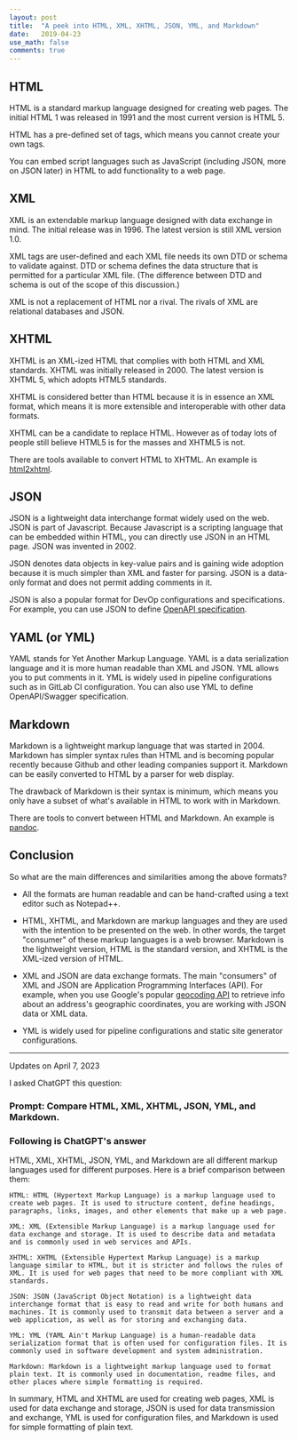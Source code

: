```yaml
---
layout: post
title:  "A peek into HTML, XML, XHTML, JSON, YML, and Markdown"
date:   2019-04-23
use_math: false
comments: true
---
```


## HTML
HTML is a standard markup language designed for creating web pages. The initial HTML 1 was released in 1991 and the most current version is HTML 5. 

HTML has a pre-defined set of tags, which means you cannot create your own tags.

You can embed script languages such as JavaScript (including JSON, more on JSON later) in HTML to add functionality to a web page.

## XML

XML is an extendable markup language designed with data exchange in mind. The initial release was in 1996. The latest version is still XML version 1.0.

 XML tags are user-defined and each XML file needs its own DTD or schema to validate against. DTD or schema defines the data structure that is permitted for a particular XML file. (The difference between DTD and schema is out of the scope of this discussion.)

XML is not a replacement of HTML nor a rival. The rivals of XML are relational databases and JSON. 


## XHTML
 XHTML is an XML-ized HTML that complies with both HTML and XML standards. XHTML was initially released in 2000. The latest version is XHTML 5, which adopts HTML5 standards.

XHTML is considered better than HTML because it is in essence an XML format, which means it is more extensible and interoperable with other data formats. 


XHTML can be a candidate to replace HTML. However as of today lots of people still believe HTML5 is for the masses and XHTML5 is not.  

There are tools available to convert HTML to XHTML. An example is [html2xhtml](http://www.it.uc3m.es/jaf/html2xhtml/).


## JSON

JSON is a lightweight data interchange format widely used on the web. JSON is part of Javascript. Because Javascript is a scripting language that can be embedded within HTML, you can directly use JSON in an HTML page. JSON was invented in 2002. 

JSON denotes data objects in key-value pairs and is gaining wide adoption because it is much simpler than XML and faster for parsing. JSON is a data-only format and does not permit adding comments in it. 

JSON is also a popular format for DevOp configurations and specifications. For example, you can use JSON to define [OpenAPI specification](https://en.wikipedia.org/wiki/OpenAPI_Specification). 

## YAML (or YML)

YAML stands for Yet Another Markup Language. YAML is a data serialization language and it is more human readable than XML and JSON. YML allows you to put comments in it. YML is widely used in pipeline configurations such as in GitLab CI configuration. You can also use YML to define OpenAPI/Swagger specification. 


## Markdown

Markdown is a lightweight markup language that was started in 2004.  Markdown has simpler syntax rules than HTML and is becoming popular recently because Github and other leading companies support it. Markdown can be easily converted to HTML by a parser for web display. 

The drawback of Markdown is their syntax is minimum, which means you only have a subset of what's available in HTML to work with in Markdown. 

There are tools to convert between HTML and Markdown. An example is [pandoc](http://www.pandoc.org). 


## Conclusion 

So what are the main differences and similarities among the above formats?

* All the formats are human readable and can be hand-crafted using a text editor such as Notepad++. 

* HTML, XHTML, and Markdown are markup languages and they are used with the intention to be presented on the web. In other words, the target "consumer" of these markup languages is a web browser. Markdown is the lightweight version, HTML is the standard version, and XHTML is the XML-ized version of HTML.  

* XML and JSON are data exchange formats. The main "consumers" of XML and JSON are Application Programming Interfaces (API). For example, when you use Google's popular [geocoding API](https://developers.google.com/maps/documentation/geocoding/intro#Geocoding) to retrieve info about an address's geographic coordinates, you are working with JSON data or XML data. 
  
* YML is widely used for pipeline configurations and static site generator configurations. 

---------

Updates on April 7, 2023

I asked ChatGPT this question:
### Prompt: Compare HTML, XML, XHTML, JSON, YML, and Markdown.

### Following is ChatGPT's answer

HTML, XML, XHTML, JSON, YML, and Markdown are all different markup languages used for different purposes. Here is a brief comparison between them:

    HTML: HTML (Hypertext Markup Language) is a markup language used to create web pages. It is used to structure content, define headings, paragraphs, links, images, and other elements that make up a web page.

    XML: XML (Extensible Markup Language) is a markup language used for data exchange and storage. It is used to describe data and metadata and is commonly used in web services and APIs.

    XHTML: XHTML (Extensible Hypertext Markup Language) is a markup language similar to HTML, but it is stricter and follows the rules of XML. It is used for web pages that need to be more compliant with XML standards.

    JSON: JSON (JavaScript Object Notation) is a lightweight data interchange format that is easy to read and write for both humans and machines. It is commonly used to transmit data between a server and a web application, as well as for storing and exchanging data.

    YML: YML (YAML Ain't Markup Language) is a human-readable data serialization format that is often used for configuration files. It is commonly used in software development and system administration.

    Markdown: Markdown is a lightweight markup language used to format plain text. It is commonly used in documentation, readme files, and other places where simple formatting is required.

In summary, HTML and XHTML are used for creating web pages, XML is used for data exchange and storage, JSON is used for data transmission and exchange, YML is used for configuration files, and Markdown is used for simple formatting of plain text.


